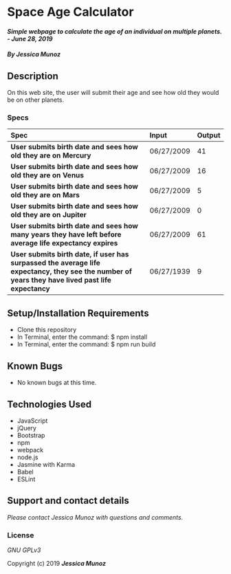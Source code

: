 # Space Age Calculator

#### _Simple webpage to calculate the age of an individual on multiple planets. - June 28, 2019_

#### _By **Jessica Munoz**_

## Description

On this web site, the user will submit their age and see how old they would be on other planets.

### Specs
| Spec | Input | Output |
| :-------------     | :------------- | :------------- |
| **User submits birth date and sees how old they are on Mercury** | 06/27/2009 | 41 |
| **User submits birth date and sees how old they are on Venus** | 06/27/2009 | 16 |
| **User submits birth date and sees how old they are on Mars** | 06/27/2009 | 5 |
| **User submits birth date and sees how old they are on Jupiter** | 06/27/2009 | 0 |
| **User submits birth date and sees how many years they have left before average life expectancy expires** | 06/27/2009 | 61 |
| **User submits birth date, if user has surpassed the average life expectancy, they see the number of years they have lived past life expectancy** | 06/27/1939 | 9 |

## Setup/Installation Requirements

* Clone this repository
* In Terminal, enter the command: $ npm install
* In Terminal, enter the command: $ npm run build

## Known Bugs
* No known bugs at this time.

## Technologies Used
* JavaScript
* jQuery
* Bootstrap
* npm
* webpack
* node.js
* Jasmine with Karma
* Babel
* ESLint

## Support and contact details

_Please contact Jessica Munoz with questions and comments._

### License

*GNU GPLv3*

Copyright (c) 2019 **_Jessica Munoz_**
